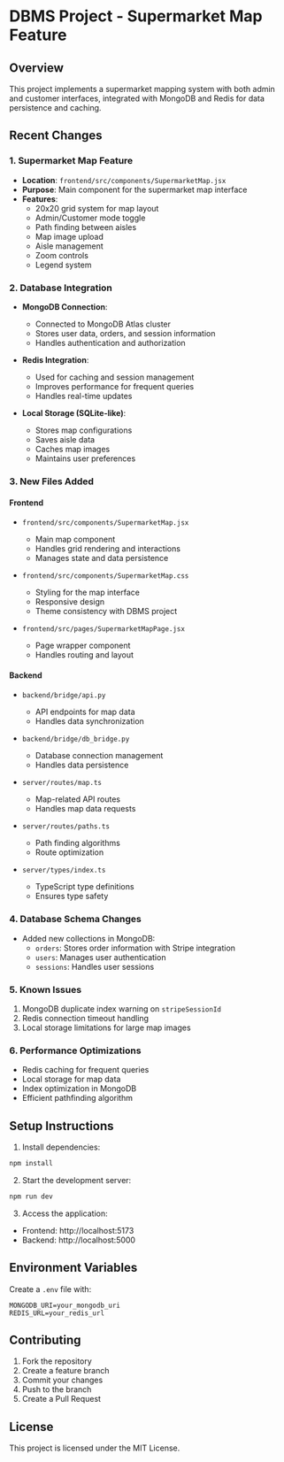 # DBMS Project - Supermarket Map Feature

## Overview
This project implements a supermarket mapping system with both admin and customer interfaces, integrated with MongoDB and Redis for data persistence and caching.

## Recent Changes

### 1. Supermarket Map Feature
- **Location**: `frontend/src/components/SupermarketMap.jsx`
- **Purpose**: Main component for the supermarket map interface
- **Features**:
  - 20x20 grid system for map layout
  - Admin/Customer mode toggle
  - Path finding between aisles
  - Map image upload
  - Aisle management
  - Zoom controls
  - Legend system

### 2. Database Integration
- **MongoDB Connection**:
  - Connected to MongoDB Atlas cluster
  - Stores user data, orders, and session information
  - Handles authentication and authorization

- **Redis Integration**:
  - Used for caching and session management
  - Improves performance for frequent queries
  - Handles real-time updates

- **Local Storage (SQLite-like)**:
  - Stores map configurations
  - Saves aisle data
  - Caches map images
  - Maintains user preferences

### 3. New Files Added

#### Frontend
- `frontend/src/components/SupermarketMap.jsx`
  - Main map component
  - Handles grid rendering and interactions
  - Manages state and data persistence

- `frontend/src/components/SupermarketMap.css`
  - Styling for the map interface
  - Responsive design
  - Theme consistency with DBMS project

- `frontend/src/pages/SupermarketMapPage.jsx`
  - Page wrapper component
  - Handles routing and layout

#### Backend
- `backend/bridge/api.py`
  - API endpoints for map data
  - Handles data synchronization

- `backend/bridge/db_bridge.py`
  - Database connection management
  - Handles data persistence

- `server/routes/map.ts`
  - Map-related API routes
  - Handles map data requests

- `server/routes/paths.ts`
  - Path finding algorithms
  - Route optimization

- `server/types/index.ts`
  - TypeScript type definitions
  - Ensures type safety

### 4. Database Schema Changes
- Added new collections in MongoDB:
  - `orders`: Stores order information with Stripe integration
  - `users`: Manages user authentication
  - `sessions`: Handles user sessions

### 5. Known Issues
1. MongoDB duplicate index warning on `stripeSessionId`
2. Redis connection timeout handling
3. Local storage limitations for large map images

### 6. Performance Optimizations
- Redis caching for frequent queries
- Local storage for map data
- Index optimization in MongoDB
- Efficient pathfinding algorithm

## Setup Instructions

1. Install dependencies:
```bash
npm install
```

2. Start the development server:
```bash
npm run dev
```

3. Access the application:
- Frontend: http://localhost:5173
- Backend: http://localhost:5000

## Environment Variables
Create a `.env` file with:
```
MONGODB_URI=your_mongodb_uri
REDIS_URL=your_redis_url
```

## Contributing
1. Fork the repository
2. Create a feature branch
3. Commit your changes
4. Push to the branch
5. Create a Pull Request

## License
This project is licensed under the MIT License. 